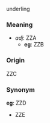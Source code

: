 underling
### Meaning
+ _adj_: ZZA
    + __eg__: ZZB

### Origin

ZZC

### Synonym

__eg__: ZZD

+ ZZE


